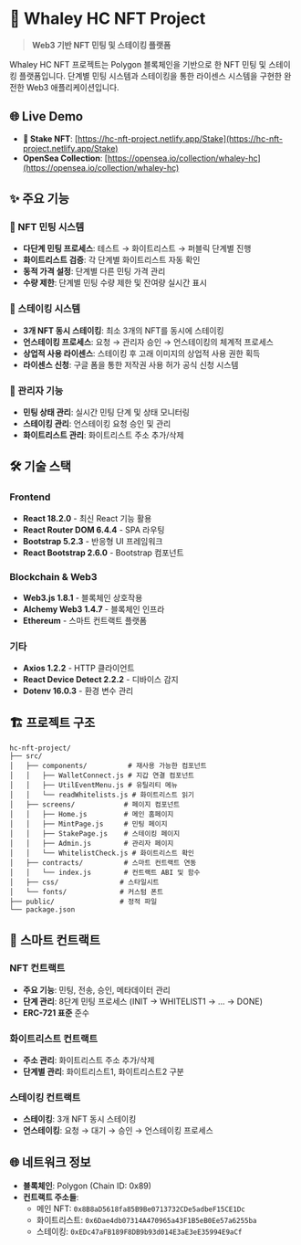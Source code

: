 # 🐋 Whaley HC NFT Project

> **Web3 기반 NFT 민팅 및 스테이킹 플랫폼**

Whaley HC NFT 프로젝트는 Polygon 블록체인을 기반으로 한 NFT 민팅 및 스테이킹 플랫폼입니다. 단계별 민팅 시스템과 스테이킹을 통한 라이센스 시스템을 구현한 완전한 Web3 애플리케이션입니다.

## 🌐 Live Demo

- **🎯 Stake NFT**: [https://hc-nft-project.netlify.app/Stake](https://hc-nft-project.netlify.app/Stake)
- **OpenSea Collection**: [https://opensea.io/collection/whaley-hc](https://opensea.io/collection/whaley-hc)

## ✨ 주요 기능

### 🎯 NFT 민팅 시스템
- **다단계 민팅 프로세스**: 테스트 → 화이트리스트 → 퍼블릭 단계별 진행
- **화이트리스트 검증**: 각 단계별 화이트리스트 자동 확인
- **동적 가격 설정**: 단계별 다른 민팅 가격 관리
- **수량 제한**: 단계별 민팅 수량 제한 및 잔여량 실시간 표시

### 💎 스테이킹 시스템
- **3개 NFT 동시 스테이킹**: 최소 3개의 NFT를 동시에 스테이킹
- **언스테이킹 프로세스**: 요청 → 관리자 승인 → 언스테이킹의 체계적 프로세스
- **상업적 사용 라이센스**: 스테이킹 후 고래 이미지의 상업적 사용 권한 획득
- **라이센스 신청**: 구글 폼을 통한 저작권 사용 허가 공식 신청 시스템

### 🔐 관리자 기능
- **민팅 상태 관리**: 실시간 민팅 단계 및 상태 모니터링
- **스테이킹 관리**: 언스테이킹 요청 승인 및 관리
- **화이트리스트 관리**: 화이트리스트 주소 추가/삭제

## 🛠️ 기술 스택

### Frontend
- **React 18.2.0** - 최신 React 기능 활용
- **React Router DOM 6.4.4** - SPA 라우팅
- **Bootstrap 5.2.3** - 반응형 UI 프레임워크
- **React Bootstrap 2.6.0** - Bootstrap 컴포넌트

### Blockchain & Web3
- **Web3.js 1.8.1** - 블록체인 상호작용
- **Alchemy Web3 1.4.7** - 블록체인 인프라
- **Ethereum** - 스마트 컨트랙트 플랫폼

### 기타
- **Axios 1.2.2** - HTTP 클라이언트
- **React Device Detect 2.2.2** - 디바이스 감지
- **Dotenv 16.0.3** - 환경 변수 관리

## 🏗️ 프로젝트 구조

```
hc-nft-project/
├── src/
│   ├── components/          # 재사용 가능한 컴포넌트
│   │   ├── WalletConnect.js # 지갑 연결 컴포넌트
│   │   ├── UtilEventMenu.js # 유틸리티 메뉴
│   │   └── readWhitelists.js # 화이트리스트 읽기
│   ├── screens/            # 페이지 컴포넌트
│   │   ├── Home.js         # 메인 홈페이지
│   │   ├── MintPage.js     # 민팅 페이지
│   │   ├── StakePage.js    # 스테이킹 페이지
│   │   ├── Admin.js        # 관리자 페이지
│   │   └── WhitelistCheck.js # 화이트리스트 확인
│   ├── contracts/          # 스마트 컨트랙트 연동
│   │   └── index.js        # 컨트랙트 ABI 및 함수
│   ├── css/               # 스타일시트
│   └── fonts/             # 커스텀 폰트
├── public/                # 정적 파일
└── package.json
```

## 🔗 스마트 컨트랙트

### NFT 컨트랙트
- **주요 기능**: 민팅, 전송, 승인, 메타데이터 관리
- **단계 관리**: 8단계 민팅 프로세스 (INIT → WHITELIST1 → ... → DONE)
- **ERC-721 표준** 준수

### 화이트리스트 컨트랙트
- **주소 관리**: 화이트리스트 주소 추가/삭제
- **단계별 관리**: 화이트리스트1, 화이트리스트2 구분

### 스테이킹 컨트랙트
- **스테이킹**: 3개 NFT 동시 스테이킹
- **언스테이킹**: 요청 → 대기 → 승인 → 언스테이킹 프로세스

## 🌐 네트워크 정보

- **블록체인**: Polygon (Chain ID: 0x89)
- **컨트랙트 주소들**:
  - 메인 NFT: `0x8B8aD5618fa85B9Be0713732CDe5adbeF15CE1Dc`
  - 화이트리스트: `0x6Dae4db07314A470965a43F1B5eB0Ee57a6255ba`
  - 스테이킹: `0xEDc47aFB189F8DB9b93d014E3aE3eE35994E9aCf`
